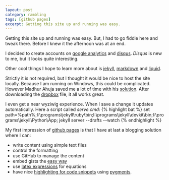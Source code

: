 ```yaml
---
layout: post
category: rambling
tags: [github pages]
excerpt: Getting this site up and running was easy.
---
```

Getting this site up and running was easy. But, I had to go fiddle here and tweak there. Before I knew it the afternoon was at an end. 


I decided to create accounts on [google analytics](http://www.google.com/analytics/) and [disqus](http://codespear.disqus.com/).  _Disqus_ is new to me, but it looks quite interesting.  

Other cool things I hope to learn more about is [jekyll](http://jekyllrb.com/), [markdown](http://daringfireball.net/projects/markdown/syntax) and [liquid](http://liquidmarkup.org/).

Strictly it is not required, but I thought it would be nice to host the site locally. Because I am running on Windows, this could be complicated. However Madhur Ahuja saved me a lot of time with his [solution](http://www.madhur.co.in/blog/2013/07/20/buildportablejekyll.html). After downloading the [dropbox](https://www.dropbox.com/) file, it all works great.

I even get a near wyziwig experience.  When I save a change it updates automatically.  Here a script called _serve.cmd_:
{% highlight bat %}
set path=%path%;I:\programs\jekyll\ruby\bin;I:\programs\jekyll\devkit\bin;I:\programs\jekyll\Python\App;
jekyll server --drafts --watch
{% endhighlight %} 	

My first impression of [github pages](http://pages.github.com/) is that I have at last a blogging solution where I can:
 * write content using simple text files  
 * control the formatting
 * use GitHub to manage the content 
 * embed gists the [easy way](https://gist.github.com/benbalter/5555251)
 * use [latex expressions](http://christopherpoole.github.io/using-mathjax-on-github-pages) for equations
 * have nice [highlighting for code snippets](http://jekyllrb.com/docs/templates/) using [pygments](http://pygments.org).